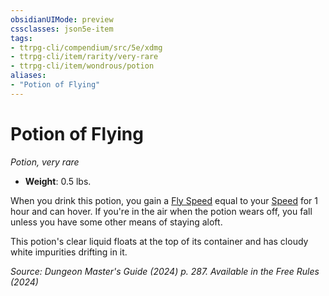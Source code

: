 ```yaml
---
obsidianUIMode: preview
cssclasses: json5e-item
tags:
- ttrpg-cli/compendium/src/5e/xdmg
- ttrpg-cli/item/rarity/very-rare
- ttrpg-cli/item/wondrous/potion
aliases: 
- "Potion of Flying"
---
```

# Potion of Flying
*Potion, very rare*  


- **Weight**: 0.5 lbs.

When you drink this potion, you gain a [Fly Speed](Misc%20Files/CLI/rules/variant-rules/fly-speed-xphb.md) equal to your [Speed](Misc%20Files/CLI/rules/variant-rules/speed-xphb.md) for 1 hour and can hover. If you're in the air when the potion wears off, you fall unless you have some other means of staying aloft.

This potion's clear liquid floats at the top of its container and has cloudy white impurities drifting in it.

*Source: Dungeon Master's Guide (2024) p. 287. Available in the Free Rules (2024)*